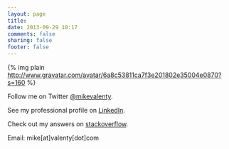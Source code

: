 ```yaml
---
layout: page
title: 
date: 2013-09-29 10:17
comments: false
sharing: false
footer: false
---
```


{% img plain http://www.gravatar.com/avatar/6a8c53811ca7f3e201802e35004e0870?s=160 %}

Follow me on Twitter [@mikevalenty](http://twitter.com/mikevalenty).

See my professional profile on [LinkedIn](http://www.linkedin.com/in/mvalenty).

Check out my answers on [stackoverflow](http://stackoverflow.com/users/124839/michael-valenty).

Email: mike[at]valenty[dot]com